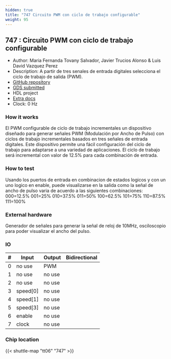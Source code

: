 ```yaml
---
hidden: true
title: "747 Circuito PWM con ciclo de trabajo configurable"
weight: 95
---
```


## 747 : Circuito PWM con ciclo de trabajo configurable

* Author: Maria Fernanda Tovany Salvador, Javier Trucios Alonso &amp; Luis David Vazquez Perez
* Description:  A partir de tres senales de entrada digitales selecciona el ciclo de trabajo de salida (PWM).
* [GitHub repository](https://github.com/LuisVazpez12/PWM_configurable)
* [GDS submitted](https://github.com/LuisVazpez12/PWM_configurable/actions/runs/8757612449)
* HDL project
* [Extra docs]()
* Clock: 0 Hz

<!---

This file is used to generate your project datasheet. Please fill in the information below and delete any unused
sections.

You can also include images in this folder and reference them in the markdown. Each image must be less than
512 kb in size, and the combined size of all images must be less than 1 MB.
-->


### How it works

El PWM configurable de ciclo de trabajo incrementales un dispositivo diseñado para generar señales PWM (Modulación por Ancho de Pulso) con ciclos de trabajo incrementales basados en tres señales de entrada digitales. Este dispositivo permite una fácil configuración del ciclo de trabajo para adaptarse a una variedad de aplicaciones. El ciclo de trabajo será incremental con valor de 12.5% para cada combinación de entrada.

### How to test

Usando los puertos de entrada en combinacion de estados logicos y con un uno logico en enable, puede visualizarse en la salida como la señal de ancho de pulso varia de acuerdo a las siguientes combinaciones:
000=12.5%
001=25%
010=37.5%
011=50%
100=62.5%
101=75%
110=87.5%
111=100%

### External hardware

Generador de señales para generar la señal de reloj de 10MHz, osciloscopio para poder visualizar el ancho del pulso.


### IO

| #             | Input    | Output   | Bidirectional   |
| ------------- | -------- | -------- | --------------- |
| 0 | no use  | PWM  |      |
| 1 | no use  | no use  |      |
| 2 | no use  | no use  |      |
| 3 | speed[0]  | no use  |      |
| 4 | speed[1]  | no use  |      |
| 5 | speed[3]  | no use  |      |
| 6 | enable  | no use  |      |
| 7 | clock  | no use  |      |


### Chip location

{{< shuttle-map "tt06" "747" >}}
